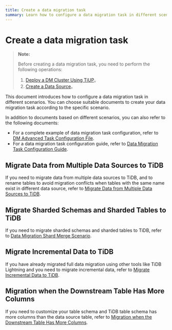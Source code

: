 ```yaml
---
title: Create a data migration task
summary: Learn how to configure a data migration task in different scenarios.
---
```


# Create a data migration task

> **Note:**
>
> Before creating a data migration task, you need to perform the following operations:
>
> 1. [Deploy a DM Cluster Using TiUP](deploy-a-dm-cluster-using-tiup.md)。
> 2. [Create a Data Source](quick-start-create-source.md)。

This document introduces how to configure a data migration task in different scenarios. You can choose suitable documents to create your data migration task according to the specific scenario.

In addition to documents based on different scenarios, you can also refer to the following documents:

- For a complete example of data migration task configuration, refer to [DM Advanced Task Configuration File](task-configuration-file-full.md).
- For a data migration task configuration guide, refer to [Data Migration Task Configuration Guide](task-configuration-guide.md).

## Migrate Data from Multiple Data Sources to TiDB

If you need to migrate data from multiple data sources to TiDB, and to rename tables to avoid migration conflicts when tables with the same name exist in different data source, refer to [Migrate Data from Multiple Data Sources to TiDB](usage-scenario-simple-migration.md).

## Migrate Sharded Schemas and Sharded Tables to TiDB

If you need to migrate sharded schemas and sharded tables to TiDB, refer to [Data Migration Shard Merge Scenario](usage-scenario-shard-merge.md).

## Migrate Incremental Data to TiDB

If you have already migrated full data migration using other tools like TiDB Lightning and you need to migrate incremental data, refer to [Migrate Incremental Data to TiDB](usage-scenario-incremental-migration.md).

## Migration when the Downstream Table Has More Columns

If you need to customize your table schema and TiDB table schema has more columns than the data source table, refer to [Migration when the Downstream Table Has More Columns](usage-scenario-downstream-more-columns.md).
